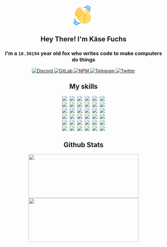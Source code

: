 <div><p align=center><img src=./resources/images/wave.gif width=64px height=64px></p><h2 align=center>Hey There! I'm Käse Fuchs</h2><h3 align=center>I'm a <code>18.30194</code> year old fox who writes code to make computers do things</h3><p align=center><a href=https://discord.com/users/507526681125322772><img alt=Discord src="https://img.shields.io/badge/Discord-5865F2?logo=discord&logoColor=white&style=flat-square#9458c753951384f5d9f3cea39c0fc062"> </a><a href=https://gitlab.com/kasefuchs><img alt=GitLab src="https://img.shields.io/badge/GitLab-330F63?logo=gitlab&logoColor=white&style=flat-square#9458c753951384f5d9f3cea39c0fc062"> </a><a href=https://npmjs.com/~kasefuchs><img alt=NPM src="https://img.shields.io/badge/NPM-CB3837?logo=npm&logoColor=white&style=flat-square#9458c753951384f5d9f3cea39c0fc062"> </a><a href=https://t.me/kasefuchs><img alt=Telegram src="https://img.shields.io/badge/Telegram-2CA5E0?logo=telegram&logoColor=white&style=flat-square#9458c753951384f5d9f3cea39c0fc062"> </a><a href=https://twitter.com/kasefuchs><img alt=Twitter src="https://img.shields.io/badge/Twitter-1DA1F2?logo=twitter&logoColor=white&style=flat-square#9458c753951384f5d9f3cea39c0fc062"></a></p><h2 align=center>My skills</h2><p align=center><a href=https://aws.amazon.com/ ><picture><source srcset="https://skillicons.dev/icons?i=aws&theme=dark#9458c753951384f5d9f3cea39c0fc062" media="(prefers-color-scheme: dark)"><source srcset="https://skillicons.dev/icons?i=aws&theme=light#9458c753951384f5d9f3cea39c0fc062" media="(prefers-color-scheme: light), (prefers-color-scheme: no-preference)"><img src="https://skillicons.dev/icons?i=aws&theme=light#9458c753951384f5d9f3cea39c0fc062"></picture></a>&nbsp;&nbsp;<a href=https://en.wikipedia.org/wiki/Bash_(Unix_shell)><picture><source srcset="https://skillicons.dev/icons?i=bash&theme=dark#9458c753951384f5d9f3cea39c0fc062" media="(prefers-color-scheme: dark)"><source srcset="https://skillicons.dev/icons?i=bash&theme=light#9458c753951384f5d9f3cea39c0fc062" media="(prefers-color-scheme: light), (prefers-color-scheme: no-preference)"><img src="https://skillicons.dev/icons?i=bash&theme=light#9458c753951384f5d9f3cea39c0fc062"></picture></a>&nbsp;&nbsp;<a href=https://discord.com/developers/docs><picture><source srcset="https://skillicons.dev/icons?i=bots&theme=dark#9458c753951384f5d9f3cea39c0fc062" media="(prefers-color-scheme: dark)"><source srcset="https://skillicons.dev/icons?i=bots&theme=light#9458c753951384f5d9f3cea39c0fc062" media="(prefers-color-scheme: light), (prefers-color-scheme: no-preference)"><img src="https://skillicons.dev/icons?i=bots&theme=light#9458c753951384f5d9f3cea39c0fc062"></picture></a>&nbsp;&nbsp;<a href=https://www.cloudflare.com/ ><picture><source srcset="https://skillicons.dev/icons?i=cloudflare&theme=dark#9458c753951384f5d9f3cea39c0fc062" media="(prefers-color-scheme: dark)"><source srcset="https://skillicons.dev/icons?i=cloudflare&theme=light#9458c753951384f5d9f3cea39c0fc062" media="(prefers-color-scheme: light), (prefers-color-scheme: no-preference)"><img src="https://skillicons.dev/icons?i=cloudflare&theme=light#9458c753951384f5d9f3cea39c0fc062"></picture></a>&nbsp;&nbsp;<a href=https://en.wikipedia.org/wiki/CSS><picture><source srcset="https://skillicons.dev/icons?i=css&theme=dark#9458c753951384f5d9f3cea39c0fc062" media="(prefers-color-scheme: dark)"><source srcset="https://skillicons.dev/icons?i=css&theme=light#9458c753951384f5d9f3cea39c0fc062" media="(prefers-color-scheme: light), (prefers-color-scheme: no-preference)"><img src="https://skillicons.dev/icons?i=css&theme=light#9458c753951384f5d9f3cea39c0fc062"></picture></a>&nbsp;&nbsp;<a href=https://www.docker.com/ ><picture><source srcset="https://skillicons.dev/icons?i=docker&theme=dark#9458c753951384f5d9f3cea39c0fc062" media="(prefers-color-scheme: dark)"><source srcset="https://skillicons.dev/icons?i=docker&theme=light#9458c753951384f5d9f3cea39c0fc062" media="(prefers-color-scheme: light), (prefers-color-scheme: no-preference)"><img src="https://skillicons.dev/icons?i=docker&theme=light#9458c753951384f5d9f3cea39c0fc062"></picture></a><br><a href=https://www.electronjs.org/ ><picture><source srcset="https://skillicons.dev/icons?i=electron&theme=dark#9458c753951384f5d9f3cea39c0fc062" media="(prefers-color-scheme: dark)"><source srcset="https://skillicons.dev/icons?i=electron&theme=light#9458c753951384f5d9f3cea39c0fc062" media="(prefers-color-scheme: light), (prefers-color-scheme: no-preference)"><img src="https://skillicons.dev/icons?i=electron&theme=light#9458c753951384f5d9f3cea39c0fc062"></picture></a>&nbsp;&nbsp;<a href=https://expressjs.com/ ><picture><source srcset="https://skillicons.dev/icons?i=express&theme=dark#9458c753951384f5d9f3cea39c0fc062" media="(prefers-color-scheme: dark)"><source srcset="https://skillicons.dev/icons?i=express&theme=light#9458c753951384f5d9f3cea39c0fc062" media="(prefers-color-scheme: light), (prefers-color-scheme: no-preference)"><img src="https://skillicons.dev/icons?i=express&theme=light#9458c753951384f5d9f3cea39c0fc062"></picture></a>&nbsp;&nbsp;<a href=https://www.figma.com/ ><picture><source srcset="https://skillicons.dev/icons?i=figma&theme=dark#9458c753951384f5d9f3cea39c0fc062" media="(prefers-color-scheme: dark)"><source srcset="https://skillicons.dev/icons?i=figma&theme=light#9458c753951384f5d9f3cea39c0fc062" media="(prefers-color-scheme: light), (prefers-color-scheme: no-preference)"><img src="https://skillicons.dev/icons?i=figma&theme=light#9458c753951384f5d9f3cea39c0fc062"></picture></a>&nbsp;&nbsp;<a href=https://firebase.google.com/ ><picture><source srcset="https://skillicons.dev/icons?i=firebase&theme=dark#9458c753951384f5d9f3cea39c0fc062" media="(prefers-color-scheme: dark)"><source srcset="https://skillicons.dev/icons?i=firebase&theme=light#9458c753951384f5d9f3cea39c0fc062" media="(prefers-color-scheme: light), (prefers-color-scheme: no-preference)"><img src="https://skillicons.dev/icons?i=firebase&theme=light#9458c753951384f5d9f3cea39c0fc062"></picture></a>&nbsp;&nbsp;<a href=https://flask.palletsprojects.com/ ><picture><source srcset="https://skillicons.dev/icons?i=flask&theme=dark#9458c753951384f5d9f3cea39c0fc062" media="(prefers-color-scheme: dark)"><source srcset="https://skillicons.dev/icons?i=flask&theme=light#9458c753951384f5d9f3cea39c0fc062" media="(prefers-color-scheme: light), (prefers-color-scheme: no-preference)"><img src="https://skillicons.dev/icons?i=flask&theme=light#9458c753951384f5d9f3cea39c0fc062"></picture></a>&nbsp;&nbsp;<a href=https://cloud.google.com/ ><picture><source srcset="https://skillicons.dev/icons?i=gcp&theme=dark#9458c753951384f5d9f3cea39c0fc062" media="(prefers-color-scheme: dark)"><source srcset="https://skillicons.dev/icons?i=gcp&theme=light#9458c753951384f5d9f3cea39c0fc062" media="(prefers-color-scheme: light), (prefers-color-scheme: no-preference)"><img src="https://skillicons.dev/icons?i=gcp&theme=light#9458c753951384f5d9f3cea39c0fc062"></picture></a><br><a href=https://git-scm.com/ ><picture><source srcset="https://skillicons.dev/icons?i=git&theme=dark#9458c753951384f5d9f3cea39c0fc062" media="(prefers-color-scheme: dark)"><source srcset="https://skillicons.dev/icons?i=git&theme=light#9458c753951384f5d9f3cea39c0fc062" media="(prefers-color-scheme: light), (prefers-color-scheme: no-preference)"><img src="https://skillicons.dev/icons?i=git&theme=light#9458c753951384f5d9f3cea39c0fc062"></picture></a>&nbsp;&nbsp;<a href=https://github.com/ ><picture><source srcset="https://skillicons.dev/icons?i=github&theme=dark#9458c753951384f5d9f3cea39c0fc062" media="(prefers-color-scheme: dark)"><source srcset="https://skillicons.dev/icons?i=github&theme=light#9458c753951384f5d9f3cea39c0fc062" media="(prefers-color-scheme: light), (prefers-color-scheme: no-preference)"><img src="https://skillicons.dev/icons?i=github&theme=light#9458c753951384f5d9f3cea39c0fc062"></picture></a>&nbsp;&nbsp;<a href=https://gitlab.com/ ><picture><source srcset="https://skillicons.dev/icons?i=gitlab&theme=dark#9458c753951384f5d9f3cea39c0fc062" media="(prefers-color-scheme: dark)"><source srcset="https://skillicons.dev/icons?i=gitlab&theme=light#9458c753951384f5d9f3cea39c0fc062" media="(prefers-color-scheme: light), (prefers-color-scheme: no-preference)"><img src="https://skillicons.dev/icons?i=gitlab&theme=light#9458c753951384f5d9f3cea39c0fc062"></picture></a>&nbsp;&nbsp;<a href=https://www.heroku.com/ ><picture><source srcset="https://skillicons.dev/icons?i=heroku&theme=dark#9458c753951384f5d9f3cea39c0fc062" media="(prefers-color-scheme: dark)"><source srcset="https://skillicons.dev/icons?i=heroku&theme=light#9458c753951384f5d9f3cea39c0fc062" media="(prefers-color-scheme: light), (prefers-color-scheme: no-preference)"><img src="https://skillicons.dev/icons?i=heroku&theme=light#9458c753951384f5d9f3cea39c0fc062"></picture></a>&nbsp;&nbsp;<a href=https://en.wikipedia.org/wiki/HTML><picture><source srcset="https://skillicons.dev/icons?i=html&theme=dark#9458c753951384f5d9f3cea39c0fc062" media="(prefers-color-scheme: dark)"><source srcset="https://skillicons.dev/icons?i=html&theme=light#9458c753951384f5d9f3cea39c0fc062" media="(prefers-color-scheme: light), (prefers-color-scheme: no-preference)"><img src="https://skillicons.dev/icons?i=html&theme=light#9458c753951384f5d9f3cea39c0fc062"></picture></a>&nbsp;&nbsp;<a href=https://en.wikipedia.org/wiki/JavaScript><picture><source srcset="https://skillicons.dev/icons?i=js&theme=dark#9458c753951384f5d9f3cea39c0fc062" media="(prefers-color-scheme: dark)"><source srcset="https://skillicons.dev/icons?i=js&theme=light#9458c753951384f5d9f3cea39c0fc062" media="(prefers-color-scheme: light), (prefers-color-scheme: no-preference)"><img src="https://skillicons.dev/icons?i=js&theme=light#9458c753951384f5d9f3cea39c0fc062"></picture></a><br><a href=https://en.wikipedia.org/wiki/Linux><picture><source srcset="https://skillicons.dev/icons?i=linux&theme=dark#9458c753951384f5d9f3cea39c0fc062" media="(prefers-color-scheme: dark)"><source srcset="https://skillicons.dev/icons?i=linux&theme=light#9458c753951384f5d9f3cea39c0fc062" media="(prefers-color-scheme: light), (prefers-color-scheme: no-preference)"><img src="https://skillicons.dev/icons?i=linux&theme=light#9458c753951384f5d9f3cea39c0fc062"></picture></a>&nbsp;&nbsp;<a href=https://mui.com/ ><picture><source srcset="https://skillicons.dev/icons?i=materialui&theme=dark#9458c753951384f5d9f3cea39c0fc062" media="(prefers-color-scheme: dark)"><source srcset="https://skillicons.dev/icons?i=materialui&theme=light#9458c753951384f5d9f3cea39c0fc062" media="(prefers-color-scheme: light), (prefers-color-scheme: no-preference)"><img src="https://skillicons.dev/icons?i=materialui&theme=light#9458c753951384f5d9f3cea39c0fc062"></picture></a>&nbsp;&nbsp;<a href=https://en.wikipedia.org/wiki/Markdown><picture><source srcset="https://skillicons.dev/icons?i=md&theme=dark#9458c753951384f5d9f3cea39c0fc062" media="(prefers-color-scheme: dark)"><source srcset="https://skillicons.dev/icons?i=md&theme=light#9458c753951384f5d9f3cea39c0fc062" media="(prefers-color-scheme: light), (prefers-color-scheme: no-preference)"><img src="https://skillicons.dev/icons?i=md&theme=light#9458c753951384f5d9f3cea39c0fc062"></picture></a>&nbsp;&nbsp;<a href=https://www.mongodb.com/ ><picture><source srcset="https://skillicons.dev/icons?i=mongodb&theme=dark#9458c753951384f5d9f3cea39c0fc062" media="(prefers-color-scheme: dark)"><source srcset="https://skillicons.dev/icons?i=mongodb&theme=light#9458c753951384f5d9f3cea39c0fc062" media="(prefers-color-scheme: light), (prefers-color-scheme: no-preference)"><img src="https://skillicons.dev/icons?i=mongodb&theme=light#9458c753951384f5d9f3cea39c0fc062"></picture></a>&nbsp;&nbsp;<a href=https://www.mysql.com/ ><picture><source srcset="https://skillicons.dev/icons?i=mysql&theme=dark#9458c753951384f5d9f3cea39c0fc062" media="(prefers-color-scheme: dark)"><source srcset="https://skillicons.dev/icons?i=mysql&theme=light#9458c753951384f5d9f3cea39c0fc062" media="(prefers-color-scheme: light), (prefers-color-scheme: no-preference)"><img src="https://skillicons.dev/icons?i=mysql&theme=light#9458c753951384f5d9f3cea39c0fc062"></picture></a>&nbsp;&nbsp;<a href=https://nextjs.org/ ><picture><source srcset="https://skillicons.dev/icons?i=nextjs&theme=dark#9458c753951384f5d9f3cea39c0fc062" media="(prefers-color-scheme: dark)"><source srcset="https://skillicons.dev/icons?i=nextjs&theme=light#9458c753951384f5d9f3cea39c0fc062" media="(prefers-color-scheme: light), (prefers-color-scheme: no-preference)"><img src="https://skillicons.dev/icons?i=nextjs&theme=light#9458c753951384f5d9f3cea39c0fc062"></picture></a><br><a href=https://nodejs.org/en/ ><picture><source srcset="https://skillicons.dev/icons?i=nodejs&theme=dark#9458c753951384f5d9f3cea39c0fc062" media="(prefers-color-scheme: dark)"><source srcset="https://skillicons.dev/icons?i=nodejs&theme=light#9458c753951384f5d9f3cea39c0fc062" media="(prefers-color-scheme: light), (prefers-color-scheme: no-preference)"><img src="https://skillicons.dev/icons?i=nodejs&theme=light#9458c753951384f5d9f3cea39c0fc062"></picture></a>&nbsp;&nbsp;<a href=https://www.postgresql.org/ ><picture><source srcset="https://skillicons.dev/icons?i=postgres&theme=dark#9458c753951384f5d9f3cea39c0fc062" media="(prefers-color-scheme: dark)"><source srcset="https://skillicons.dev/icons?i=postgres&theme=light#9458c753951384f5d9f3cea39c0fc062" media="(prefers-color-scheme: light), (prefers-color-scheme: no-preference)"><img src="https://skillicons.dev/icons?i=postgres&theme=light#9458c753951384f5d9f3cea39c0fc062"></picture></a>&nbsp;&nbsp;<a href=https://learn.microsoft.com/en-us/powershell/ ><picture><source srcset="https://skillicons.dev/icons?i=powershell&theme=dark#9458c753951384f5d9f3cea39c0fc062" media="(prefers-color-scheme: dark)"><source srcset="https://skillicons.dev/icons?i=powershell&theme=light#9458c753951384f5d9f3cea39c0fc062" media="(prefers-color-scheme: light), (prefers-color-scheme: no-preference)"><img src="https://skillicons.dev/icons?i=powershell&theme=light#9458c753951384f5d9f3cea39c0fc062"></picture></a>&nbsp;&nbsp;<a href=https://www.python.org/ ><picture><source srcset="https://skillicons.dev/icons?i=py&theme=dark#9458c753951384f5d9f3cea39c0fc062" media="(prefers-color-scheme: dark)"><source srcset="https://skillicons.dev/icons?i=py&theme=light#9458c753951384f5d9f3cea39c0fc062" media="(prefers-color-scheme: light), (prefers-color-scheme: no-preference)"><img src="https://skillicons.dev/icons?i=py&theme=light#9458c753951384f5d9f3cea39c0fc062"></picture></a>&nbsp;&nbsp;<a href=https://www.raspberrypi.org/ ><picture><source srcset="https://skillicons.dev/icons?i=raspberrypi&theme=dark#9458c753951384f5d9f3cea39c0fc062" media="(prefers-color-scheme: dark)"><source srcset="https://skillicons.dev/icons?i=raspberrypi&theme=light#9458c753951384f5d9f3cea39c0fc062" media="(prefers-color-scheme: light), (prefers-color-scheme: no-preference)"><img src="https://skillicons.dev/icons?i=raspberrypi&theme=light#9458c753951384f5d9f3cea39c0fc062"></picture></a>&nbsp;&nbsp;<a href=https://reactjs.org/ ><picture><source srcset="https://skillicons.dev/icons?i=react&theme=dark#9458c753951384f5d9f3cea39c0fc062" media="(prefers-color-scheme: dark)"><source srcset="https://skillicons.dev/icons?i=react&theme=light#9458c753951384f5d9f3cea39c0fc062" media="(prefers-color-scheme: light), (prefers-color-scheme: no-preference)"><img src="https://skillicons.dev/icons?i=react&theme=light#9458c753951384f5d9f3cea39c0fc062"></picture></a><br><a href=https://redux.js.org/ ><picture><source srcset="https://skillicons.dev/icons?i=redux&theme=dark#9458c753951384f5d9f3cea39c0fc062" media="(prefers-color-scheme: dark)"><source srcset="https://skillicons.dev/icons?i=redux&theme=light#9458c753951384f5d9f3cea39c0fc062" media="(prefers-color-scheme: light), (prefers-color-scheme: no-preference)"><img src="https://skillicons.dev/icons?i=redux&theme=light#9458c753951384f5d9f3cea39c0fc062"></picture></a>&nbsp;&nbsp;<a href=https://en.wikipedia.org/wiki/Regular_expression><picture><source srcset="https://skillicons.dev/icons?i=regex&theme=dark#9458c753951384f5d9f3cea39c0fc062" media="(prefers-color-scheme: dark)"><source srcset="https://skillicons.dev/icons?i=regex&theme=light#9458c753951384f5d9f3cea39c0fc062" media="(prefers-color-scheme: light), (prefers-color-scheme: no-preference)"><img src="https://skillicons.dev/icons?i=regex&theme=light#9458c753951384f5d9f3cea39c0fc062"></picture></a>&nbsp;&nbsp;<a href=https://en.wikipedia.org/wiki/Sass_(stylesheet_language)><picture><source srcset="https://skillicons.dev/icons?i=sass&theme=dark#9458c753951384f5d9f3cea39c0fc062" media="(prefers-color-scheme: dark)"><source srcset="https://skillicons.dev/icons?i=sass&theme=light#9458c753951384f5d9f3cea39c0fc062" media="(prefers-color-scheme: light), (prefers-color-scheme: no-preference)"><img src="https://skillicons.dev/icons?i=sass&theme=light#9458c753951384f5d9f3cea39c0fc062"></picture></a>&nbsp;&nbsp;<a href=https://www.typescriptlang.org/ ><picture><source srcset="https://skillicons.dev/icons?i=ts&theme=dark#9458c753951384f5d9f3cea39c0fc062" media="(prefers-color-scheme: dark)"><source srcset="https://skillicons.dev/icons?i=ts&theme=light#9458c753951384f5d9f3cea39c0fc062" media="(prefers-color-scheme: light), (prefers-color-scheme: no-preference)"><img src="https://skillicons.dev/icons?i=ts&theme=light#9458c753951384f5d9f3cea39c0fc062"></picture></a>&nbsp;&nbsp;<a href=https://unity.com/ ><picture><source srcset="https://skillicons.dev/icons?i=unity&theme=dark#9458c753951384f5d9f3cea39c0fc062" media="(prefers-color-scheme: dark)"><source srcset="https://skillicons.dev/icons?i=unity&theme=light#9458c753951384f5d9f3cea39c0fc062" media="(prefers-color-scheme: light), (prefers-color-scheme: no-preference)"><img src="https://skillicons.dev/icons?i=unity&theme=light#9458c753951384f5d9f3cea39c0fc062"></picture></a>&nbsp;&nbsp;<a href=https://workers.cloudflare.com/ ><picture><source srcset="https://skillicons.dev/icons?i=workers&theme=dark#9458c753951384f5d9f3cea39c0fc062" media="(prefers-color-scheme: dark)"><source srcset="https://skillicons.dev/icons?i=workers&theme=light#9458c753951384f5d9f3cea39c0fc062" media="(prefers-color-scheme: light), (prefers-color-scheme: no-preference)"><img src="https://skillicons.dev/icons?i=workers&theme=light#9458c753951384f5d9f3cea39c0fc062"></picture></a><br></p><h2 align=center>Github Stats</h2><p align=center><picture><source srcset="https://github-readme-stats-kasefuchs.vercel.app/api/?count_private=true&hide_border=true&hide_rank=true&line_height=20&hide_title=true&username=Kasefuchs&theme=dark#9458c753951384f5d9f3cea39c0fc062" media="(prefers-color-scheme: dark)"><source srcset="https://github-readme-stats-kasefuchs.vercel.app/api/?count_private=true&hide_border=true&hide_rank=true&line_height=20&hide_title=true&username=Kasefuchs&theme=light#9458c753951384f5d9f3cea39c0fc062" media="(prefers-color-scheme: light), (prefers-color-scheme: no-preference)"><img align=middle width=350 height=140 src="https://github-readme-stats-kasefuchs.vercel.app/api/?count_private=true&hide_border=true&hide_rank=true&line_height=20&hide_title=true&username=Kasefuchs&theme=light#9458c753951384f5d9f3cea39c0fc062"></picture><picture><source srcset="https://github-readme-stats-kasefuchs.vercel.app/api/top-langs/?count_private=true&hide_border=true&layout=compact&username=Kasefuchs&theme=dark#9458c753951384f5d9f3cea39c0fc062" media="(prefers-color-scheme: dark)"><source srcset="https://github-readme-stats-kasefuchs.vercel.app/api/top-langs/?count_private=true&hide_border=true&layout=compact&username=Kasefuchs&theme=light#9458c753951384f5d9f3cea39c0fc062" media="(prefers-color-scheme: light), (prefers-color-scheme: no-preference)"><img align=middle width=350 height=140 src="https://github-readme-stats-kasefuchs.vercel.app/api/top-langs/?count_private=true&hide_border=true&layout=compact&username=Kasefuchs&theme=light#9458c753951384f5d9f3cea39c0fc062"></picture></p><img src="https://hit.yhype.me/github/profile?user_id=64592097#9458c753951384f5d9f3cea39c0fc062" alt=""></div>